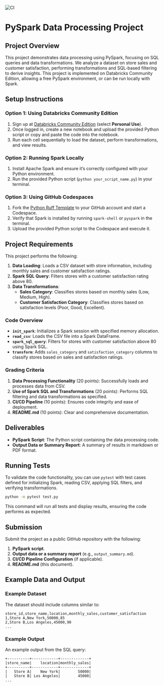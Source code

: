 ![CI](https://github.com/yuyue1999/JoeyYu_assignment10/actions/workflows/CI.yml/badge.svg)
# PySpark Data Processing Project

## Project Overview

This project demonstrates data processing using PySpark, focusing on SQL queries and data transformations. We analyze a dataset on store sales and customer satisfaction, performing transformations and SQL-based filtering to derive insights. This project is implemented on Databricks Community Edition, allowing a free PySpark environment, or can be run locally with Spark.

## Setup Instructions

### Option 1: Using Databricks Community Edition

1. Sign up at [Databricks Community Edition](https://community.cloud.databricks.com/) (select **Personal Use**).
2. Once logged in, create a new notebook and upload the provided Python script or copy and paste the code into the notebook.
3. Run each cell sequentially to load the dataset, perform transformations, and view results.

### Option 2: Running Spark Locally

1. Install Apache Spark and ensure it’s correctly configured with your Python environment.
2. Run the provided Python script (`python your_script_name.py`) in your terminal.

### Option 3: Using GitHub Codespaces

1. Fork the [Python Ruff Template](https://github.com/nogibjj/python-ruff-template) to your GitHub account and start a Codespace.
2. Verify that Spark is installed by running `spark-shell` or `pyspark` in the terminal.
3. Upload the provided Python script to the Codespace and execute it.

## Project Requirements

This project performs the following:

1. **Data Loading**: Loads a CSV dataset with store information, including monthly sales and customer satisfaction ratings.
2. **Spark SQL Query**: Filters stores with a customer satisfaction rating above 80.
3. **Data Transformations**:
   - **Sales Category**: Classifies stores based on monthly sales (Low, Medium, High).
   - **Customer Satisfaction Category**: Classifies stores based on satisfaction levels (Poor, Good, Excellent).
   
### Code Overview

- **`init_spark`**: Initializes a Spark session with specified memory allocation.
- **`read_csv`**: Loads the CSV file into a Spark DataFrame.
- **`spark_sql_query`**: Filters for stores with customer satisfaction above 80 using Spark SQL.
- **`transform`**: Adds `sales_category` and `satisfaction_category` columns to classify stores based on sales and satisfaction ratings.

### Grading Criteria

1. **Data Processing Functionality** (20 points): Successfully loads and processes data from CSV.
2. **Use of Spark SQL and Transformations** (20 points): Performs SQL filtering and data transformations as specified.
3. **CI/CD Pipeline** (10 points): Ensures code integrity and ease of deployment.
4. **README.md** (10 points): Clear and comprehensive documentation.

## Deliverables

- **PySpark Script**: The Python script containing the data processing code.
- **Output Data or Summary Report**: A summary of results in markdown or PDF format.

## Running Tests

To validate the code functionality, you can use `pytest` with test cases defined for initializing Spark, reading CSV, applying SQL filters, and verifying transformations.

```bash
python -m pytest test.py
```

This command will run all tests and display results, ensuring the code performs as expected.

## Submission

Submit the project as a public GitHub repository with the following:

1. **PySpark script**.
2. **Output data or a summary report** (e.g., `output_summary.md`).
3. **CI/CD Pipeline Configuration** (if applicable).
4. **README.md** (this document).

## Example Data and Output

### Example Dataset

The dataset should include columns similar to:

```csv
store_id,store_name,location,monthly_sales,customer_satisfaction
1,Store A,New York,50000,85
2,Store B,Los Angeles,45000,90
...
```

### Example Output

An example output from the SQL query:

```
+----------+------------+-------------+
|store_name|    location|monthly_sales|
+----------+------------+-------------+
|   Store A|    New York|        50000|
|   Store B| Los Angeles|        45000|
...
```
